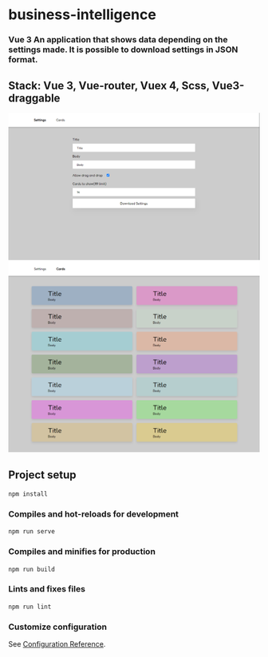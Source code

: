 # business-intelligence
### Vue 3 An application that shows data depending on the settings made. It is possible to download settings in JSON format. 
## Stack: Vue 3, Vue-router, Vuex 4, Scss, Vue3-draggable
![alt text](/src/assets/img.png)
![alt text](/src/assets/img_1.png)
## Project setup
```
npm install
```

### Compiles and hot-reloads for development
```
npm run serve
```

### Compiles and minifies for production
```
npm run build
```

### Lints and fixes files
```
npm run lint
```

### Customize configuration
See [Configuration Reference](https://cli.vuejs.org/config/).
